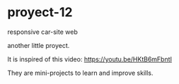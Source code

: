 # proyect-12
responsive car-site web

another little proyect.

It is inspired of this video: https://youtu.be/HKtB6mFbntI

They are mini-projects to learn and improve skills.
